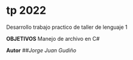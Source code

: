 # tp 2022
Desarrollo trabajo practico de taller de lenguaje 1

**OBJETIVOS**
Manejo de archivo en C#

**Autor**
##_Jorge Juan Gudiño_


